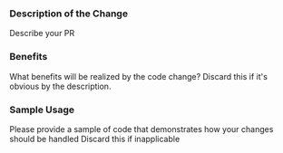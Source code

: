 <!-- 
	If this isn't applicable to your PR, discard this template 
	Don't forget to prepend the appropiate tag in your title! Read the README about this.
-->

### Description of the Change

Describe your PR

### Benefits

What benefits will be realized by the code change?
Discard this if it's obvious by the description.

### Sample Usage

Please provide a sample of code that demonstrates how your changes should be handled
Discard this if inapplicable
